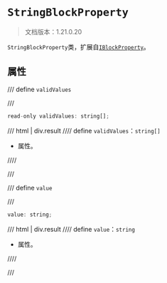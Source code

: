 # `StringBlockProperty`

> 文档版本：1.21.0.20

`StringBlockProperty`类，扩展自[`IBlockProperty`](./iblockproperty.md)。

## 属性

/// define
`validValues`


///

```js
read-only validValues: string[];
```

/// html | div.result
//// define
`validValues`：`string[]`

- 属性。


////

///


/// define
`value`


///

```js
value: string;
```

/// html | div.result
//// define
`value`：`string`

- 属性。


////

///

